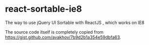 react-sortable-ie8
================

The way to use jQuery UI Sortable with ReactJS , which works on IE8

The source code itself is completely copied from https://gist.github.com/avakhov/7b9d2b1a354e59dbfa63.
